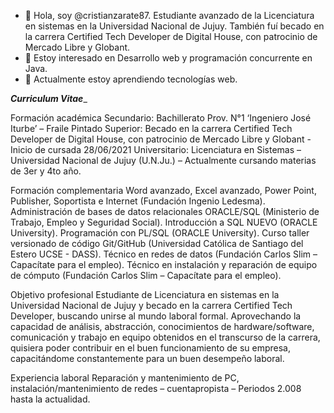- 👋 Hola, soy @cristianzarate87. Estudiante avanzado de la Licenciatura en sistemas en la Universidad Nacional de Jujuy.
También fuí becado en la carrera Certified Tech Developer de Digital House, con patrocinio de Mercado Libre y Globant.
- 👀 Estoy interesado en Desarrollo web y programación concurrente en Java.
- 🌱 Actualmente estoy aprendiendo tecnologías web.


_______Curriculum Vitae________

Formación académica
Secundario: Bachillerato Prov. N°1 ‘Ingeniero José Iturbe’ – Fraile Pintado
Superior: Becado en la carrera Certified Tech Developer de Digital House, con patrocinio de Mercado Libre y Globant - Inicio de cursada 28/06/2021
Universitario: Licenciatura en Sistemas – Universidad Nacional de Jujuy (U.N.Ju.) – Actualmente cursando materias de 3er y 4to año.

Formación complementaria
Word avanzado, Excel avanzado, Power Point, Publisher, Soportista e Internet (Fundación Ingenio Ledesma).
Administración de bases de datos relacionales ORACLE/SQL (Ministerio de Trabajo, Empleo y Seguridad Social).
Introducción a SQL NUEVO (ORACLE University).
Programación con PL/SQL (ORACLE University).
Curso taller versionado de código Git/GitHub (Universidad Católica de Santiago del Estero UCSE - DASS).
Técnico en redes de datos (Fundación Carlos Slim – Capacítate para el empleo).
Técnico en instalación y reparación de equipo de cómputo (Fundación Carlos Slim – Capacítate para el empleo).

Objetivo profesional
Estudiante de Licenciatura en sistemas en la Universidad Nacional de Jujuy y becado en la carrera Certified Tech Developer, buscando unirse al
mundo laboral formal. Aprovechando la capacidad de análisis, abstracción, conocimientos de hardware/software, comunicación y trabajo en equipo
obtenidos en el transcurso de la carrera, quisiera poder contribuir en el buen funcionamiento de su empresa, capacitándome constantemente para
un buen desempeño laboral.

Experiencia laboral
Reparación y mantenimiento de PC, instalación/mantenimiento de redes – cuentapropista – Periodos 2.008 hasta la actualidad.

